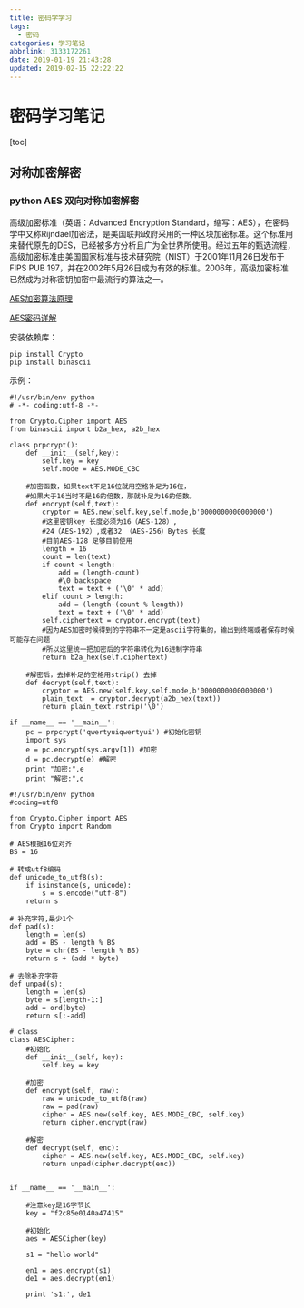 ```yaml
---
title: 密码学学习
tags:
  - 密码
categories: 学习笔记
abbrlink: 3133172261
date: 2019-01-19 21:43:28
updated: 2019-02-15 22:22:22
---
```

# 密码学习笔记
[toc]
## 对称加密解密
### python AES 双向对称加密解密

高级加密标准（英语：Advanced Encryption Standard，缩写：AES），在密码学中又称Rijndael加密法，是美国联邦政府采用的一种区块加密标准。这个标准用来替代原先的DES，已经被多方分析且广为全世界所使用。经过五年的甄选流程，高级加密标准由美国国家标准与技术研究院（NIST）于2001年11月26日发布于FIPS PUB 197，并在2002年5月26日成为有效的标准。2006年，高级加密标准已然成为对称密钥加密中最流行的算法之一。

[AES加密算法原理](https://blog.csdn.net/qq_28205153/article/details/55798628)

[AES密码详解](https://www.cnblogs.com/luop/p/4334160.html)

安装依赖库：

```
pip install Crypto
pip install binascii
```

示例：

```
#!/usr/bin/env python
# -*- coding:utf-8 -*- 
 
from Crypto.Cipher import AES
from binascii import b2a_hex, a2b_hex
 
class prpcrypt():
    def __init__(self,key):
        self.key = key
        self.mode = AES.MODE_CBC
     
    #加密函数，如果text不足16位就用空格补足为16位，
    #如果大于16当时不是16的倍数，那就补足为16的倍数。
    def encrypt(self,text):
        cryptor = AES.new(self.key,self.mode,b'0000000000000000')
        #这里密钥key 长度必须为16（AES-128）,
        #24（AES-192）,或者32 （AES-256）Bytes 长度
        #目前AES-128 足够目前使用
        length = 16
        count = len(text)
        if count < length:
            add = (length-count)
            #\0 backspace
            text = text + ('\0' * add)
        elif count > length:
            add = (length-(count % length))
            text = text + ('\0' * add)
        self.ciphertext = cryptor.encrypt(text)
        #因为AES加密时候得到的字符串不一定是ascii字符集的，输出到终端或者保存时候可能存在问题
        #所以这里统一把加密后的字符串转化为16进制字符串
        return b2a_hex(self.ciphertext)
     
    #解密后，去掉补足的空格用strip() 去掉
    def decrypt(self,text):
        cryptor = AES.new(self.key,self.mode,b'0000000000000000')
        plain_text  = cryptor.decrypt(a2b_hex(text))
        return plain_text.rstrip('\0')
 
if __name__ == '__main__':
    pc = prpcrypt('qwertyuiqwertyui') #初始化密钥
    import sys
    e = pc.encrypt(sys.argv[1]) #加密
    d = pc.decrypt(e) #解密
    print "加密:",e
    print "解密:",d
```

```
#!/usr/bin/env python
#coding=utf8
 
from Crypto.Cipher import AES
from Crypto import Random
 
# AES根据16位对齐
BS = 16
 
# 转成utf8编码
def unicode_to_utf8(s):
    if isinstance(s, unicode):
        s = s.encode("utf-8")
    return s
 
# 补充字符,最少1个
def pad(s):
    length = len(s)
    add = BS - length % BS
    byte = chr(BS - length % BS)
    return s + (add * byte)
 
# 去除补充字符
def unpad(s):
    length = len(s)
    byte = s[length-1:]
    add = ord(byte)
    return s[:-add]
 
# class
class AESCipher:
    #初始化
    def __init__(self, key):
        self.key = key
 
    #加密
    def encrypt(self, raw):
        raw = unicode_to_utf8(raw)
        raw = pad(raw)
        cipher = AES.new(self.key, AES.MODE_CBC, self.key)
        return cipher.encrypt(raw)
 
    #解密
    def decrypt(self, enc):
        cipher = AES.new(self.key, AES.MODE_CBC, self.key)
        return unpad(cipher.decrypt(enc))
 
 
if __name__ == '__main__':
    
    #注意key是16字节长
    key = "f2c85e0140a47415"
    
    #初始化
    aes = AESCipher(key)
 
    s1 = "hello world"
 
    en1 = aes.encrypt(s1)
    de1 = aes.decrypt(en1)
 
    print 's1:', de1

```

